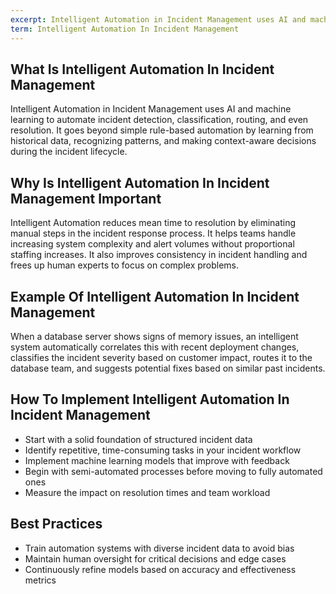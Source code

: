 ```yaml
---
excerpt: Intelligent Automation in Incident Management uses AI and machine learning to automate incident detection, classification, routing, and even resolution.
term: Intelligent Automation In Incident Management
---
```

## What Is Intelligent Automation In Incident Management

Intelligent Automation in Incident Management uses AI and machine learning to automate incident detection, classification, routing, and even resolution. It goes beyond simple rule-based automation by learning from historical data, recognizing patterns, and making context-aware decisions during the incident lifecycle.

## Why Is Intelligent Automation In Incident Management Important

Intelligent Automation reduces mean time to resolution by eliminating manual steps in the incident response process. It helps teams handle increasing system complexity and alert volumes without proportional staffing increases. It also improves consistency in incident handling and frees up human experts to focus on complex problems.

## Example Of Intelligent Automation In Incident Management

When a database server shows signs of memory issues, an intelligent system automatically correlates this with recent deployment changes, classifies the incident severity based on customer impact, routes it to the database team, and suggests potential fixes based on similar past incidents.

## How To Implement Intelligent Automation In Incident Management

- Start with a solid foundation of structured incident data
- Identify repetitive, time-consuming tasks in your incident workflow
- Implement machine learning models that improve with feedback
- Begin with semi-automated processes before moving to fully automated ones
- Measure the impact on resolution times and team workload

## Best Practices

- Train automation systems with diverse incident data to avoid bias
- Maintain human oversight for critical decisions and edge cases
- Continuously refine models based on accuracy and effectiveness metrics